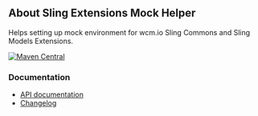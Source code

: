 ## About Sling Extensions Mock Helper

Helps setting up mock environment for wcm.io Sling Commons and Sling Models Extensions.

[![Maven Central](https://maven-badges.herokuapp.com/maven-central/io.wcm/io.wcm.testing.wcm-io-mock.sling/badge.svg)](https://maven-badges.herokuapp.com/maven-central/io.wcm/io.wcm.testing.wcm-io-mock.sling)


### Documentation

* [API documentation](apidocs/)
* [Changelog](changes-report.html)
